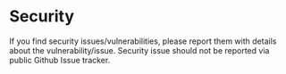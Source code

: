 # Security

If you find security issues/vulnerabilities, please report them with details about the vulnerability/issue. Security issue should not be reported via public Github Issue tracker.
